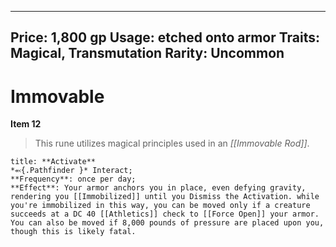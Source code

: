 
---
Price: 1,800 gp
Usage: etched onto armor
Traits: Magical, Transmutation
Rarity: Uncommon
---

# Immovable

**Item 12**

> This rune utilizes magical principles used in an *[[Immovable Rod]]*.

```ad-embed-ability
title: **Activate**
*⬻{.Pathfinder }* Interact; 
**Frequency**: once per day;
**Effect**: Your armor anchors you in place, even defying gravity, rendering you [[Immobilized]] until you Dismiss the Activation. while you're immobilized in this way, you can be moved only if a creature succeeds at a DC 40 [[Athletics]] check to [[Force Open]] your armor. You can also be moved if 8,000 pounds of pressure are placed upon you, though this is likely fatal.

```
